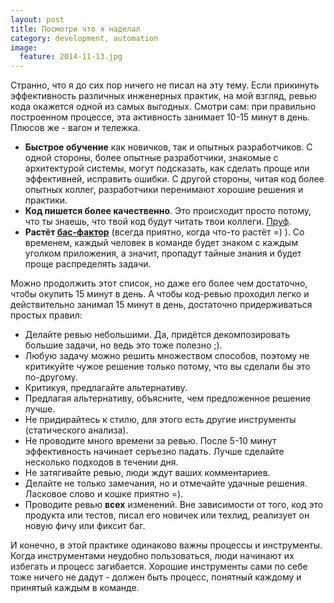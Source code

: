 ```yaml
---
layout: post
title: Посмотри что я наделал
category: development, automation
image: 
  feature: 2014-11-13.jpg
---
```


Странно, что я до сих пор ничего не писал на эту тему. Если прикинуть эффективность различных инженерных практик, на мой взгляд, ревью кода окажется одной из самых выгодных. Смотри сам: при правильно построенном процессе, эта активность занимает 10-15 минут в день. Плюсов же - вагон и тележка.

  * **Быстрое обучение** как новичков, так и опытных разработчиков. С одной стороны, более опытные разработчики, знакомые с архитектурой системы, могут подсказать, как сделать проще или эффективней, исправить ошибки. С другой стороны, читая код более опытных коллег, разработчики перенимают хорошие решения и практики.
  * **Код пишется более качественно**. Это происходит просто потому, что ты знаешь, что твой код будут читать твои коллеги. [Пруф](http://bash.im/quote/430012).
  * **Растёт [бас-фактор](https://ru.wikipedia.org/wiki/Bus_factor)** (всегда приятно, когда что-то растёт =) ). Со временем, каждый человек в команде будет знаком с каждым уголком приложения, а значит, пропадут тайные знания и будет проще распределять задачи.

Можно продолжить этот список, но даже его более чем достаточно, чтобы окупить 15 минут в день. А чтобы код-ревью проходил легко и действительно занимал 15 минут в день, достаточно придерживаться простых правил:

  * Делайте ревью небольшими. Да, придётся декомпозировать большие задачи, но ведь это тоже полезно ;).
  * Любую задачу можно решить множеством способов, поэтому не критикуйте чужое решение только потому, что вы сделали бы это по-другому.
  * Критикуя, предлагайте альтернативу.
  * Предлагая альтернативу, объясните, чем предложенное решение лучше.
  * Не придирайтесь к стилю, для этого есть другие инструменты (статического анализа).
  * Не проводите много времени за ревью. После 5-10 минут эффективность начинает серъезно падать. Лучше сделайте несколько подходов в течении дня.
  * Не затягивайте ревью, люди ждут ваших комментариев.
  * Делайте не только замечания, но и отмечайте удачные решения. Ласковое слово и кошке приятно =).
  * Проводите ревью **всех** изменений. Вне зависимости от того, код это продукта или тестов, писал его новичек или техлид, реализует он новую фичу или фиксит баг.

И конечно, в этой практике одинаково важны процессы и инструменты. Когда инструментами неудобно пользоваться, люди начинают их избегать и процесс загибается. Хорошие инструменты сами по себе тоже ничего не дадут - должен быть процесс, понятный каждому и принятый каждым в команде.